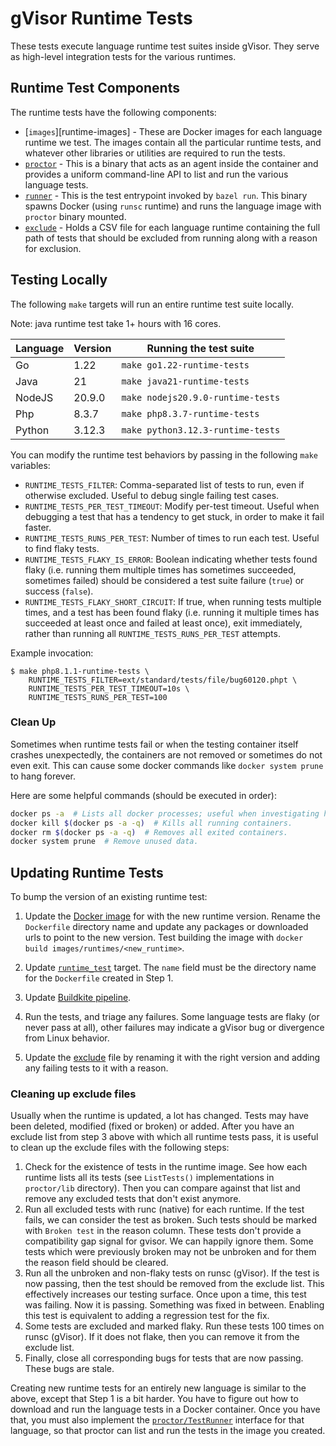 # gVisor Runtime Tests

These tests execute language runtime test suites inside gVisor. They serve as
high-level integration tests for the various runtimes.

## Runtime Test Components

The runtime tests have the following components:

-   [`images`][runtime-images] - These are Docker images for each language
    runtime we test. The images contain all the particular runtime tests, and
    whatever other libraries or utilities are required to run the tests.
-   [`proctor`](proctor) - This is a binary that acts as an agent inside the
    container and provides a uniform command-line API to list and run the
    various language tests.
-   [`runner`](runner) - This is the test entrypoint invoked by `bazel run`.
    This binary spawns Docker (using `runsc` runtime) and runs the language
    image with `proctor` binary mounted.
-   [`exclude`](exclude) - Holds a CSV file for each language runtime containing
    the full path of tests that should be excluded from running along with a
    reason for exclusion.

## Testing Locally

The following `make` targets will run an entire runtime test suite locally.

Note: java runtime test take 1+ hours with 16 cores.

Language | Version | Running the test suite
-------- | ------- | ---------------------------------
Go       | 1.22    | `make go1.22-runtime-tests`
Java     | 21      | `make java21-runtime-tests`
NodeJS   | 20.9.0  | `make nodejs20.9.0-runtime-tests`
Php      | 8.3.7   | `make php8.3.7-runtime-tests`
Python   | 3.12.3  | `make python3.12.3-runtime-tests`

You can modify the runtime test behaviors by passing in the following `make`
variables:

*   `RUNTIME_TESTS_FILTER`: Comma-separated list of tests to run, even if
    otherwise excluded. Useful to debug single failing test cases.
*   `RUNTIME_TESTS_PER_TEST_TIMEOUT`: Modify per-test timeout. Useful when
    debugging a test that has a tendency to get stuck, in order to make it fail
    faster.
*   `RUNTIME_TESTS_RUNS_PER_TEST`: Number of times to run each test. Useful to
    find flaky tests.
*   `RUNTIME_TESTS_FLAKY_IS_ERROR`: Boolean indicating whether tests found flaky
    (i.e. running them multiple times has sometimes succeeded, sometimes failed)
    should be considered a test suite failure (`true`) or success (`false`).
*   `RUNTIME_TESTS_FLAKY_SHORT_CIRCUIT`: If true, when running tests multiple
    times, and a test has been found flaky (i.e. running it multiple times has
    succeeded at least once and failed at least once), exit immediately, rather
    than running all `RUNTIME_TESTS_RUNS_PER_TEST` attempts.

Example invocation:

```shell
$ make php8.1.1-runtime-tests \
    RUNTIME_TESTS_FILTER=ext/standard/tests/file/bug60120.phpt \
    RUNTIME_TESTS_PER_TEST_TIMEOUT=10s \
    RUNTIME_TESTS_RUNS_PER_TEST=100
```

### Clean Up

Sometimes when runtime tests fail or when the testing container itself crashes
unexpectedly, the containers are not removed or sometimes do not even exit. This
can cause some docker commands like `docker system prune` to hang forever.

Here are some helpful commands (should be executed in order):

```bash
docker ps -a  # Lists all docker processes; useful when investigating hanging containers.
docker kill $(docker ps -a -q)  # Kills all running containers.
docker rm $(docker ps -a -q)  # Removes all exited containers.
docker system prune  # Remove unused data.
```

## Updating Runtime Tests

To bump the version of an existing runtime test:

1.  Update the [Docker image](../../images/runtimes) for with the new runtime
    version. Rename the `Dockerfile` directory name and update any packages or
    downloaded urls to point to the new version. Test building the image with
    `docker build images/runtimes/<new_runtime>`.

2.  Update [`runtime_test`](BUILD) target. The `name` field must be the
    directory name for the `Dockerfile` created in Step 1.

3.  Update [Buildkite pipeline](../../.buildkite/pipeline.yaml).

4.  Run the tests, and triage any failures. Some language tests are flaky (or
    never pass at all), other failures may indicate a gVisor bug or divergence
    from Linux behavior.

5.  Update the [exclude](exclude) file by renaming it with the right version and
    adding any failing tests to it with a reason.

### Cleaning up exclude files

Usually when the runtime is updated, a lot has changed. Tests may have been
deleted, modified (fixed or broken) or added. After you have an exclude list
from step 3 above with which all runtime tests pass, it is useful to clean up
the exclude files with the following steps:

1.  Check for the existence of tests in the runtime image. See how each runtime
    lists all its tests (see `ListTests()` implementations in `proctor/lib`
    directory). Then you can compare against that list and remove any excluded
    tests that don't exist anymore.
2.  Run all excluded tests with runc (native) for each runtime. If the test
    fails, we can consider the test as broken. Such tests should be marked with
    `Broken test` in the reason column. These tests don't provide a
    compatibility gap signal for gvisor. We can happily ignore them. Some tests
    which were previously broken may not be unbroken and for them the reason
    field should be cleared.
3.  Run all the unbroken and non-flaky tests on runsc (gVisor). If the test is
    now passing, then the test should be removed from the exclude list. This
    effectively increases our testing surface. Once upon a time, this test was
    failing. Now it is passing. Something was fixed in between. Enabling this
    test is equivalent to adding a regression test for the fix.
4.  Some tests are excluded and marked flaky. Run these tests 100 times on runsc
    (gVisor). If it does not flake, then you can remove it from the exclude
    list.
5.  Finally, close all corresponding bugs for tests that are now passing. These
    bugs are stale.

Creating new runtime tests for an entirely new language is similar to the above,
except that Step 1 is a bit harder. You have to figure out how to download and
run the language tests in a Docker container. Once you have that, you must also
implement the [`proctor/TestRunner`](proctor/lib/lib.go) interface for that
language, so that proctor can list and run the tests in the image you created.
